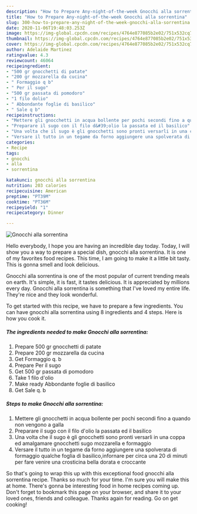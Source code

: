 ```yaml
---
description: "How to Prepare Any-night-of-the-week Gnocchi alla sorrentina"
title: "How to Prepare Any-night-of-the-week Gnocchi alla sorrentina"
slug: 300-how-to-prepare-any-night-of-the-week-gnocchi-alla-sorrentina
date: 2020-11-06T19:48:03.253Z
image: https://img-global.cpcdn.com/recipes/4764e877085b2e02/751x532cq70/gnocchi-alla-sorrentina-recipe-main-photo.jpg
thumbnail: https://img-global.cpcdn.com/recipes/4764e877085b2e02/751x532cq70/gnocchi-alla-sorrentina-recipe-main-photo.jpg
cover: https://img-global.cpcdn.com/recipes/4764e877085b2e02/751x532cq70/gnocchi-alla-sorrentina-recipe-main-photo.jpg
author: Adelaide Martinez
ratingvalue: 4.3
reviewcount: 46064
recipeingredient:
- "500 gr gnocchetti di patate"
- "200 gr mozzarella da cucina"
- " Formaggio q b"
- " Per il sugo"
- "500 gr passata di pomodoro"
- "1 filo dolio"
- " Abbondante foglie di basilico"
- " Sale q b"
recipeinstructions:
- "Mettere gli gnocchetti in acqua bollente per pochi secondi fino a quando non vengono a galla"
- "Preparare il sugo con il filo d&#39;olio la passata ed il basilico"
- "Una volta che il sugo è gli gnocchetti sono pronti versarli in una coppa ed amalgamare gnocchetti sugo mozzarella e formaggio"
- "Versare il tutto in un tegame da forno aggiungere una spolverata di formaggio qualche foglia di basilico,infornare per circa una 20 di minuti per fare venire una crosticina bella dorata e croccante"
categories:
- Recipe
tags:
- gnocchi
- alla
- sorrentina

katakunci: gnocchi alla sorrentina 
nutrition: 203 calories
recipecuisine: American
preptime: "PT39M"
cooktime: "PT36M"
recipeyield: "1"
recipecategory: Dinner

---
```



![Gnocchi alla sorrentina](https://img-global.cpcdn.com/recipes/4764e877085b2e02/751x532cq70/gnocchi-alla-sorrentina-recipe-main-photo.jpg)

Hello everybody, I hope you are having an incredible day today. Today, I will show you a way to prepare a special dish, gnocchi alla sorrentina. It is one of my favorites food recipes. This time, I am going to make it a little bit tasty. This is gonna smell and look delicious.

Gnocchi alla sorrentina is one of the most popular of current trending meals on earth. It's simple, it is fast, it tastes delicious. It is appreciated by millions every day. Gnocchi alla sorrentina is something that I've loved my entire life. They're nice and they look wonderful.




To get started with this recipe, we have to prepare a few ingredients. You can have gnocchi alla sorrentina using 8 ingredients and 4 steps. Here is how you cook it.

<!--inarticleads1-->

##### The ingredients needed to make Gnocchi alla sorrentina:

1. Prepare 500 gr gnocchetti di patate
1. Prepare 200 gr mozzarella da cucina
1. Get  Formaggio q. b
1. Prepare  Per il sugo
1. Get 500 gr passata di pomodoro
1. Take 1 filo d&#39;olio
1. Make ready  Abbondante foglie di basilico
1. Get  Sale q. b




<!--inarticleads2-->

##### Steps to make Gnocchi alla sorrentina:

1. Mettere gli gnocchetti in acqua bollente per pochi secondi fino a quando non vengono a galla
1. Preparare il sugo con il filo d&#39;olio la passata ed il basilico
1. Una volta che il sugo è gli gnocchetti sono pronti versarli in una coppa ed amalgamare gnocchetti sugo mozzarella e formaggio
1. Versare il tutto in un tegame da forno aggiungere una spolverata di formaggio qualche foglia di basilico,infornare per circa una 20 di minuti per fare venire una crosticina bella dorata e croccante




So that's going to wrap this up with this exceptional food gnocchi alla sorrentina recipe. Thanks so much for your time. I'm sure you will make this at home. There's gonna be interesting food in home recipes coming up. Don't forget to bookmark this page on your browser, and share it to your loved ones, friends and colleague. Thanks again for reading. Go on get cooking!
